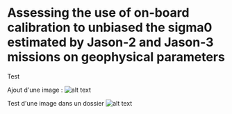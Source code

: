 # Assessing the use of on-board calibration to unbiased the sigma0 estimated by Jason-2 and Jason-3 missions on geophysical parameters

Test

Ajout d'une image : 
![alt text](https://github.com/vquetCLS/QUET_et_al_OSTST2024_on-board_calibration_J2_J3.github.io/blob/main/linear_coefficient_of_s0_correction_wrt_cagcode.jpg?raw=true)

Test d'une image dans un dossier
![alt text](https://github.com/vquetCLS/QUET_et_al_OSTST2024_on-board_calibration_J2_J3.github.io/blob/main/j3_gdrf/RegionalTrends_sig0_corr.png?raw=true)
